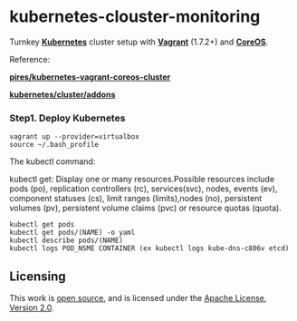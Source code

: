 # kubernetes-clouster-monitoring
Turnkey **[Kubernetes](https://github.com/GoogleCloudPlatform/kubernetes)**
cluster setup with **[Vagrant](https://www.vagrantup.com)** (1.7.2+) and
**[CoreOS](https://coreos.com)**.

Reference:

**[pires/kubernetes-vagrant-coreos-cluster](https://github.com/pires/kubernetes-vagrant-coreos-cluster)**

**[kubernetes/cluster/addons](https://github.com/GoogleCloudPlatform/kubernetes/tree/master/cluster/addons)**


### Step1. Deploy Kubernetes 

```
vagrant up --provider=virtualbox
source ~/.bash_profile
```
  The kubectl command:
  
kubectl get: Display one or many resources.Possible resources include pods (po), replication controllers (rc), services(svc), nodes, events (ev), component statuses (cs), limit ranges (limits),nodes (no), persistent volumes (pv), persistent volume claims (pvc) or resource quotas (quota).

```
kubectl get pods
kubectl get pods/(NAME) -o yaml
kubectl describe pods/(NAME)
kubectl logs POD_NSME CONTAINER (ex kubectl logs kube-dns-c806v etcd)

```



## Licensing

This work is [open source](http://opensource.org/osd), and is licensed under the [Apache License, Version 2.0](http://opensource.org/licenses/Apache-2.0).
